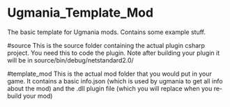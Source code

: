 # Ugmania_Template_Mod
The basic template for Ugmania mods. Contains some example stuff.

#source
This is the source folder containing the actual plugin csharp project. You need this to code the plugin. Note after building your plugin it will be in source/bin/debug/netstandard2.0/

#template_mod
This is the actual mod folder that you would put in your game. It contains a basic info.json (which is used by ugmania to get all info about the mod) and the .dll plugin file (which you will replace when you re-build your mod)
